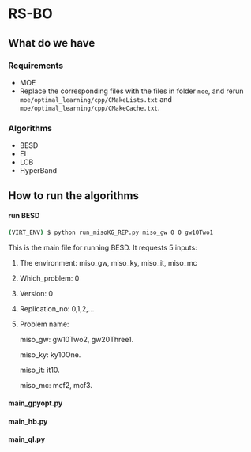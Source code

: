 # RS-BO

## What do we have
### Requirements
  
  * MOE
  * Replace the corresponding files with the files in folder ```moe```, and rerun ```moe/optimal_learning/cpp/CMakeLists.txt``` and ```moe/optimal_learning/cpp/CMakeCache.txt```.

### Algorithms
  * BESD
  * EI
  * LCB
  * HyperBand

## How to run the algorithms
#### run BESD
  ```bash
  (VIRT_ENV) $ python run_misoKG_REP.py miso_gw 0 0 gw10Two1
  ```
  This is the main file for running BESD. It requests 5 inputs:
  
  1) The environment: miso_gw, miso_ky, miso_it, miso_mc
  
  2) Which_problem: 0
  
  3) Version: 0
  
  4) Replication_no: 0,1,2,...
  
  5) Problem name: 
     
     miso_gw: gw10Two2, gw20Three1.
     
     miso_ky: ky10One.
     
     miso_it: it10.
     
     miso_mc: mcf2, mcf3.
  
#### main_gpyopt.py

#### main_hb.py

#### main_ql.py
